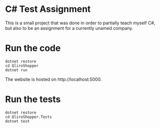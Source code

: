 # C# Test Assignment

This is a small project that was done in order
to partially teach myself C#, but also to be an
assignment for a currently unamed company.

# Run the code
```
dotnet restore
cd QliroShopper
dotnet run
```
The website is hosted on http://localhost:5000.

# Run the tests
```
dotnet restore
cd QliroShopper.Tests
dotnet test
```
